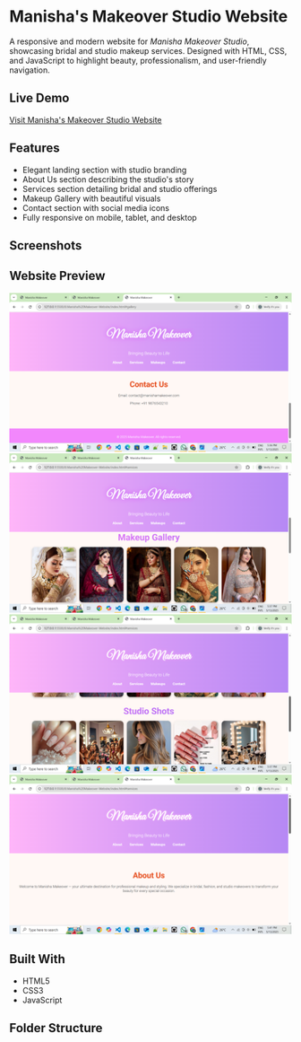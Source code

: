 # Manisha's Makeover Studio Website

A responsive and modern website for *Manisha Makeover Studio*, showcasing bridal and studio makeup services. Designed with HTML, CSS, and JavaScript to highlight beauty, professionalism, and user-friendly navigation.

## Live Demo

[Visit Manisha's Makeover Studio Website](https://9940-pg.github.io/Manisha-s-Makeover-Studio-Website)



## Features

- Elegant landing section with studio branding
- About Us section describing the studio's story
- Services section detailing bridal and studio offerings
- Makeup Gallery with beautiful visuals
- Contact section with social media icons
- Fully responsive on mobile, tablet, and desktop

## Screenshots
## Website Preview
![Screenshot](screenshots/Screenshot%20(17).png)
![Screenshot](screenshots/Screenshot%20(18).png)
![Screenshot](screenshots/Screenshot%20(19).png)
![Screenshot](screenshots/Screenshot%20(21).png)




## Built With

- HTML5
- CSS3
- JavaScript

## Folder Structure
